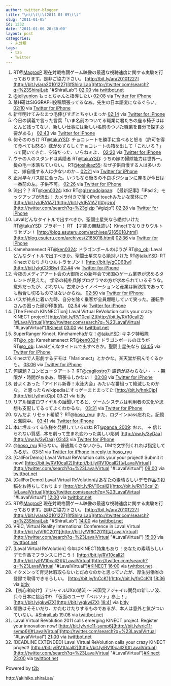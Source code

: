 ```yaml
---
author: twitter-blogger
title: "\n\t\t\t\t2011-01-05\t\t"
slug: '2011-01-05'
id: 1232
date: '2011-01-06 20:30:00'
layout: post
categories:
  - 未分類
tags:
  - t2b
  - Twitter
---
```


<div xmlns:georss="http://www.georss.org/georss">

1.  <span><span>RT@[MagrosP](http://twitter.com/MagrosP "MagrosP") 現在対戦格闘ゲーム映像の最適な視聴速度に関する実験を行っております。是非ご協力下さい。 [http://bit.ly/ara20101227](http://bit.ly/ara20101227)[#ShiraiLab](http://twitter.com/search?q=%23ShiraiLab "#ShiraiLab")</span> <span>[<span>02:00</span>](http://twitter.com/o_ob/status/22638488910299137) <span>via [twittbot.net](http://twittbot.net/)</span></span></span>
2.  <span><span>@[jellyunion](http://twitter.com/jellyunion "jellyunion") もっとちゃんと指導したい</span> <span>[<span>02:08</span>](http://twitter.com/o_ob/status/22640620975689728) <span>via [Twitter for iPhone](http://twitter.com/)</span></span></span>
3.  <span><span>某H研はSIGGRAPH投稿頑張ってるなあ。先生の日本語変になるぐらい。</span> <span>[<span>02:10</span>](http://twitter.com/o_ob/status/22641153807491072) <span>via [Twitter for iPhone](http://twitter.com/)</span></span></span>
4.  <span><span>新年明けてみなまつ毛伸びすぎとちゃいまっか</span> <span>[<span>02:14</span>](http://twitter.com/o_ob/status/22642118858117121) <span>via [Twitter for iPhone](http://twitter.com/)</span></span></span>
5.  <span><span>今日の講義で言った言葉「いま名前のついてる職業に君たちの座る椅子はほとんど残ってない、新しい仕事には新しい名前のついた職業を自分で探す必要がある」</span> <span>[<span>02:43</span>](http://twitter.com/o_ob/status/22643146886225920) <span>via [Twitter for iPhone](http://twitter.com/)</span></span></span>
6.  <span><span>何そののろけ RT@[takuYSD](http://twitter.com/takuYSD "takuYSD"): チョコレートを勝手に食べると怒る（許可を得て食べても怒る）嫁がめずらしくチョコレートの箱を出して「これいる？」って聞いてきた．空箱だった．いらねぇよ．</span> <span>[<span>02:20</span>](http://twitter.com/o_ob/status/22643590891053056) <span>via [Twitter for iPhone](http://twitter.com/)</span></span></span>
7.  <span><span>ウチの人のスタンドは紫隠者 RT@[takuYSD](http://twitter.com/takuYSD "takuYSD"): うちの嫁の掃除能力は世界一。髪の毛一本落ちていない。 RT@[toshikaz55](http://twitter.com/toshikaz55 "toshikaz55"): なぜ子供自慢する人は多いのに、嫁自慢する人は少ないのか…</span> <span>[<span>02:21</span>](http://twitter.com/o_ob/status/22643907334504448) <span>via [Twitter for iPhone](http://twitter.com/)</span></span></span>
8.  <span><span>正月早々バス間に合った。いつもなら後ろの不良ポジションに座るが今日は一番前の左。子供不可。</span> <span>[<span>02:26</span>](http://twitter.com/o_ob/status/22645092300890113) <span>via [Twitter for iPhone](http://twitter.com/)</span></span></span>
9.  <span><span>流出？？ RT@[ken0324](http://twitter.com/ken0324 "ken0324"): ktkr RT@[gizmodojapan](http://twitter.com/gizmodojapan "gizmodojapan"): 【最新記事】「iPad 2」モックアップが流出！ カメラ付きで薄くiPod touchみたいな筐体に!? [http://bit.ly/dFA1AZ](http://bit.ly/dFA1AZ)[#gizjp](http://twitter.com/search?q=%23gizjp "#gizjp")</span> <span>[<span>02:28</span>](http://twitter.com/o_ob/status/22645729407270912) <span>via [Twitter for iPhone](http://twitter.com/)</span></span></span>
10.  <span><span>Lavalどんなタイトルで出すべきか。聖闘士星矢なら絶対いけた RT@[takuYSD](http://twitter.com/takuYSD "takuYSD"): ブラボー！ RT 【才能の無駄遣い】Kinectでなりきりウルトラセブン！ [http://blog.esuteru.com/archives/2165018.html](http://blog.esuteru.com/archives/2165018.html)</span> <span>[<span>02:36</span>](http://twitter.com/o_ob/status/22647575651811328) <span>via [Twitter for iPhone](http://twitter.com/)</span></span></span>
11.  <span><span>Kamehamenect RT@[ken0324](http://twitter.com/ken0324 "ken0324"): ドラゴンボールのほうが RT@[o_ob](http://twitter.com/o_ob "o_ob"): Lavalどんなタイトルで出すべきか。聖闘士星矢なら絶対いけた RT@[takuYSD](http://twitter.com/takuYSD "takuYSD"): RT Kinectでなりきりウルトラセブン！ [http://bit.ly/gCD6Bw](http://bit.ly/gCD6Bw)</span> <span>[<span>02:44</span>](http://twitter.com/o_ob/status/22649741523292160) <span>via [Twitter for iPhone](http://twitter.com/)</span></span></span>
12.  <span><span>今夜のメディアアート会の大御所との新年会で米国のゲーム業界が求めるタレントが見えた。 学卒の純朴兵隊プログラマの方が求められているそうな。 意外だったが、ぶれない。古来からイノベーションと産業は解決策であっても融合し切るものではないからね。</span> <span>[<span>02:50</span>](http://twitter.com/o_ob/status/22650882164264960) <span>via [Twitter for iPhone](http://twitter.com/)</span></span></span>
13.  <span><span>バスが終点に着いた時、自分を除く乗客が全員爆睡していて笑った。運転手さんの困った顔が印象的。</span> <span>[<span>02:54</span>](http://twitter.com/o_ob/status/22652204603154434) <span>via [Twitter for iPhone](http://twitter.com/)</span></span></span>
14.  <span><span>[The French KINNECTion] Laval Virtual ReVolution calls your crazy KINECT project! [http://bit.ly/RV10call2](http://bit.ly/RV10call2)[#LavalVirtual](http://twitter.com/search?q=%23LavalVirtual "#LavalVirtual")[#Kinect](http://twitter.com/search?q=%23Kinect "#Kinect")</span> <span>[<span>03:00</span>](http://twitter.com/o_ob/status/22653574324420608) <span>via [twittbot.net](http://twittbot.net/)</span></span></span>
15.  <span><span>SuperRanger Kinect, Kinehamehaかな！@[takuYSD](http://twitter.com/takuYSD "takuYSD"): キネク特戦隊 RT@[o_ob](http://twitter.com/o_ob "o_ob"): Kamehamenect RT@[ken0324](http://twitter.com/ken0324 "ken0324"): ドラゴンボールのほうが RT@[o_ob](http://twitter.com/o_ob "o_ob"): Lavalどんなタイトルで出すべきか。聖闘士星矢なら</span> <span>[<span>03:05</span>](http://twitter.com/o_ob/status/22654852446294016) <span>via [Twitter for iPhone](http://twitter.com/)</span></span></span>
16.  <span><span>Kinectで人形劇するデモは「Marionect」とかかな。某天堂が飛んでくるかも。</span> <span>[<span>03:06</span>](http://twitter.com/o_ob/status/22655232634785793) <span>via [Twitter for iPhone](http://twitter.com/)</span></span></span>
17.  <span><span>何課題？コンピュータアート？ RT@[cagliostro7](http://twitter.com/cagliostro7 "cagliostro7"): 課題が終わらない・・・期限が・時間がぁああ、頑張るしかない！</span> <span>[<span>03:08</span>](http://twitter.com/o_ob/status/22655563741536256) <span>via [Twitter for iPhone](http://twitter.com/)</span></span></span>
18.  <span><span>昔よくあった「アイドル新春！水泳大会」みたいな番組って絶滅したのかな。 と思ったらwikipediaにすっゲーまとまってた [http://bit.ly/hnkCjp](http://bit.ly/hnkCjp)</span> <span>[<span>03:21</span>](http://twitter.com/o_ob/status/22658887349968896) <span>via [bitly](http://bit.ly)</span></span></span>
19.  <span><span>リアル怪盗ロワイヤルの話聞いてると、ゲームシステムは利用者の文化や思想も支配してるってよくわかるな。</span> <span>[<span>03:31</span>](http://twitter.com/o_ob/status/22661383468359681) <span>via [Twitter for iPhone](http://twitter.com/)</span></span></span>
20.  <span><span>なんだよ リセット希望？ RT@[hoso_ryu](http://twitter.com/hoso_ryu "hoso_ryu"): また、ログインpass忘れた。記憶と奮闘中。</span> <span>[<span>03:41</span>](http://twitter.com/o_ob/status/22664041512046592) <span>via [Twitter for iPhone](http://twitter.com/)</span></span></span>
21.  <span><span>本に埋まってる仏様を発掘しているのね RT@[panda_2009](http://twitter.com/panda_2009 "panda_2009"): おぉ。 → 信じられない質感…本を削って生まれ変わった美しい彫刻 [http://ow.ly/3yDaa](http://ow.ly/3yDaa)</span> <span>[<span>03:43</span>](http://twitter.com/o_ob/status/22664485697224704) <span>via [Twitter for iPhone](http://twitter.com/)</span></span></span>
22.  <span><span>@[hoso_ryu](http://twitter.com/hoso_ryu "hoso_ryu") 知らない。普通無くさないから。DMで文字列くれれば指定してみるが。</span> <span>[<span>03:51</span>](http://twitter.com/o_ob/status/22666481196077056) <span>via [Twitter for iPhone](http://twitter.com/)</span> [in reply to hoso_ryu](http://twitter.com/hoso_ryu/status/22665755766030336)</span></span>
23.  <span><span>[CallForDemo] Laval Virtual ReVolution calls your your project! Submit it now! [http://bit.ly/RV10call2](http://bit.ly/RV10call2)[#LavalVirtual](http://twitter.com/search?q=%23LavalVirtual "#LavalVirtual")</span> <span>[<span>09:00</span>](http://twitter.com/o_ob/status/22744180493127680) <span>via [twittbot.net](http://twittbot.net/)</span></span></span>
24.  <span><span>[CallForDemo] Laval Virtual ReVolutionはあなたの素晴らしいデモ作品の投稿をお待ちしております [http://bit.ly/RV10call2](http://bit.ly/RV10call2)[#LavalVirtual](http://twitter.com/search?q=%23LavalVirtual "#LavalVirtual")</span> <span>[<span>12:00</span>](http://twitter.com/o_ob/status/22789479345426434) <span>via [twittbot.net](http://twittbot.net/)</span></span></span>
25.  <span><span>RT@[MagrosP](http://twitter.com/MagrosP "MagrosP") 現在対戦格闘ゲーム映像の最適な視聴速度に関する実験を行っております。是非ご協力下さい。 [http://bit.ly/ara20101227](http://bit.ly/ara20101227)[#ShiraiLab](http://twitter.com/search?q=%23ShiraiLab "#ShiraiLab")</span> <span>[<span>14:00</span>](http://twitter.com/o_ob/status/22819670872559616) <span>via [twittbot.net](http://twittbot.net/)</span></span></span>
26.  <span><span>VRIC, Virtual Reality International Conference in Laval Virtual [http://bit.ly/VRIC2011](http://bit.ly/VRIC2011)[#LavalVirtual](http://twitter.com/search?q=%23LavalVirtual "#LavalVirtual")</span> <span>[<span>15:00</span>](http://twitter.com/o_ob/status/22834774607396864) <span>via [twittbot.net](http://twittbot.net/)</span></span></span>
27.  <span><span>[Laval Virtual ReVolution] 今年はKINECT特集もあり！あなたの素晴らしいデモ作品でフランスに行こう！ [http://bit.ly/RV10call2](http://bit.ly/RV10call2)[#LavalVirtual](http://twitter.com/search?q=%23LavalVirtual "#LavalVirtual")[#KINECT](http://twitter.com/search?q=%23KINECT "#KINECT")</span> <span>[<span>16:00</span>](http://twitter.com/o_ob/status/22849889016745984) <span>via [twittbot.net](http://twittbot.net/)</span></span></span>
28.  <span><span>イクメンって育児休暇取らないとだめなのかと思っていたが、厚生労働省の登録で取得できるらしい。 [http://bit.ly/fnCcK1](http://bit.ly/fnCcK1)</span> <span>[<span>18:36</span>](http://twitter.com/o_ob/status/22889331878264833) <span>via [bitly](http://bit.ly)</span></span></span>
29.  <span><span>【初心者向け】アジャイルUXの潮流 ～ 米国発アジャイル開発の新しい波、只今日本に接近中!? 「仮面のユーザ「ペルソナ」参上！」 [http://bit.ly/gkwiZX](http://bit.ly/gkwiZX)</span> <span>[<span>18:41</span>](http://twitter.com/o_ob/status/22890559794315265) <span>via [bitly](http://bit.ly)</span></span></span>
30.  <span><span>情熱はそそいだり、かたむけたりするものであるが、本人は意外と気がついていない。[#ShiraiLab](http://twitter.com/search?q=%23ShiraiLab "#ShiraiLab")</span> <span>[<span>19:06</span>](http://twitter.com/o_ob/status/22896703182999553) <span>via [twittbot.net](http://twittbot.net/)</span></span></span>
31.  <span><span>Laval Virtual ReVolution 2011 calls emerging KINECT project. Register your innovation now! [http://bit.ly/vric11-symp6](http://bit.ly/vric11-symp6)[#LavalVirtual](http://twitter.com/search?q=%23LavalVirtual "#LavalVirtual")</span> <span>[<span>21:00</span>](http://twitter.com/o_ob/status/22925370302926849) <span>via [twittbot.net](http://twittbot.net/)</span></span></span>
32.  <span><span>[DEADLINE EXTENDED] Laval Virtual ReVolution calls your crazy KINECT project! [http://bit.ly/RV10call2](http://bit.ly/RV10call2)[#LavalVirtual](http://twitter.com/search?q=%23LavalVirtual "#LavalVirtual")[#Kinect](http://twitter.com/search?q=%23Kinect "#Kinect")</span> <span>[<span>23:00</span>](http://twitter.com/o_ob/status/22955566565425152) <span>via [twittbot.net](http://twittbot.net/)</span></span></span>

</div>

Powered by [t2b](http://t2b.utilz.jp/)

<div>http://akihiko.shirai.as/</div>